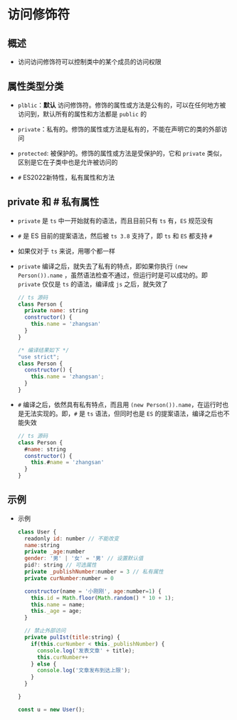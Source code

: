 # 访问修饰符

## 概述

+ 访问访问修饰符可以控制类中的某个成员的访问权限

## 属性类型分类

+ `plblic`：**默认** 访问修饰符。修饰的属性或方法是公有的，可以在任何地方被访问到，默认所有的属性和方法都是 `public` 的

+ `private`：私有的。修饰的属性或方法是私有的，不能在声明它的类的外部访问

+ `protected`: 被保护的。修饰的属性或方法是受保护的，它和 `private` 类似，区别是它在子类中也是允许被访问的

+ `#` ES2022新特性，私有属性和方法

## private 和 # 私有属性

+ `private` 是 `ts` 中一开始就有的语法，而且目前只有 `ts` 有，`ES` 规范没有

+ `#` 是 ES 目前的提案语法，然后被 `ts 3.8` 支持了，即 `ts` 和 `ES` 都支持 `#`

+ 如果仅对于 `ts` 来说，用哪个都一样

+ `private` 编译之后，就失去了私有的特点，即如果你执行 `(new Person()).name` ，虽然语法检查不通过，但运行时是可以成功的。即 `private` 仅仅是 `ts` 的语法，编译成 `js` 之后，就失效了

  ```js
  // ts 源码
  class Person {
    private name: string
    constructor() {
      this.name = 'zhangsan'
    }
  }

  /* 编译结果如下 */
  "use strict";
  class Person {
    constructor() {
      this.name = 'zhangsan';
    }
  }
  ```

+ `#` 编译之后，依然具有私有特点，而且用 `(new Person()).name`，在运行时也是无法实现的。即，`#` 是 `ts` 语法，但同时也是 `ES` 的提案语法，编译之后也不能失效

  ```js
  // ts 源码
  class Person {
    #name: string
    constructor() {
      this.#name = 'zhangsan'
    }
  }
  ```

## 示例

+ 示例

  ```js
  class User {
    readonly id: number // 不能改变
    name:string
    private _age:number
    gender: '男' | '女' = '男' // 设置默认值
    pid?: string // 可选属性
    private _publishNumber:number = 3 // 私有属性
    private curNumber:number = 0

    constructor(name = '小刚刚', age:number=1) {
      this.id = Math.floor(Math.random() * 10 + 1);
      this.name = name;
      this._age = age;
    }

    // 禁止外部访问
    private pulIst(title:string) {
      if(this.curNumber < this._publishNumber) {
        console.log('发表文章' + title);
        this.curNumber++
      } else {
        console.log('文章发布到达上限');
      }
    }

  }

  const u = new User();
  ```
